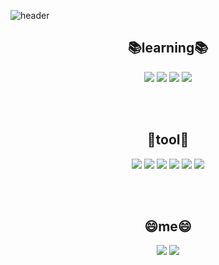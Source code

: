 <!--
**ray3238/ray3238** is a ✨ _special_ ✨ repository because its `README.md` (this file) appears on your GitHub profile.
Here are some ideas to get you started:
- 🔭 I’m currently working on
- 🌱 I’m currently learning ...
- 👯 I’m looking to collaborate on ...
- 🤔 I’m looking for help with ...
- 💬 Ask me about ...
- 📫 How to reach me: ...
- 😄 Pronouns: ...
- ⚡ Fun fact: ....
-->

![header](https://capsule-render.vercel.app/api?type=waving&color=gradient&height=300&section=header&text=ray3238🎧&fontSize=70&animation=twinkling)

  <p align="center">
<div align=center>

## 📚learning📚
  
  <p align='center'>
  <img src="https://img.shields.io/badge/C-A8B9CC?style=flat-square&logo=C&logoColor=white"/>
  <img src="https://img.shields.io/badge/HTML5-E34F26?style=flat-square&logo=HTML5&logoColor=white"/>
  <img src="https://img.shields.io/badge/CSS3-1572B6?style=flat-square&logo=CSS3&logoColor=white"/>
  <img src="https://img.shields.io/badge/Swift-F05138?style=flat-square&logo=Swift&logoColor=white"/>

<br><br>
## 🔨tool🔨
  <img src="https://img.shields.io/badge/Visual Studio Code-007ACC?style=flat-square&logo=Visual-Studio-Code&logoColor=white"/>
  <img src="https://img.shields.io/badge/Notion-000000?style=flat-square&logo=Notion&logoColor=white"/>
  <img src="https://img.shields.io/badge/GitKraken-179287?style=flat-square&logo=GitKraken&logoColor=white"/>
  <img src="https://img.shields.io/badge/GitHub-181717?style/badge&logo=GitHub&logoColor=white">
  <img src="https://img.shields.io/badge/Visual Stdio-5C2D91?style/badge&logo=Visual-Studio&logoColor=white">
  <img src="https://img.shields.io/badge/Xcode-147EFB?style/badge&logo=Xcode&logoColor=white">

  <br />

  
<br><br>
  
  
## 😄me😄
<a href="https://mail.google.com/mail/u/0/#inbox" target="_blank"><img src="https://img.shields.io/badge/jjmh209@gmail.com-EA4335?style/badge&logo=Gmail&logoColor=white"></a>
<a href="https://www.instagram.com/jjmh209/" target="_blank"><img src="https://img.shields.io/badge/Instagram-E4405F?style/badge&logo=Instagram&logoColor=white">
<div>
